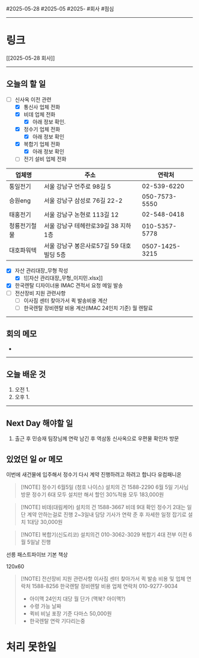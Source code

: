 #2025-05-28 #2025-05 #2025- 
#회사 #점심 

------
# 링크 
[[2025-05-28 회사]]

---
## 오늘의 할 일
- [ ] 신사옥 이전 관련 
    - [x] 통신사 업체 전화
    - [x] 비데 업체 전화
        - [x] 아래 정보 확인.
    - [x] 정수기 업체 전화
        - [x] 아래 정보 확인
    - [x] 복합기 업체 전화
        - [x] 아래 정보 확인
    - [ ] 전기 설비 업체 전화

| 업체명    | 주소                        | 연락처            |
| ------ | ------------------------- | -------------- |
| 통일전기   | 서울 강남구 언주로 98길 5          | 02-539-6220    |
| 승원eng  | 서울 강남구 삼성로 76길 22-2       | 050-7573-5550  |
| 태홍전기   | 서울 강남구 논현로 113길 12        | 02-548-0418    |
| 청룡전기철물 | 서울 강남구 테헤란로39길 38 지하 1층   | 010-5357-5778  |
| 대호파워텍  | 서울 강남구 봉은사로57길 59 대호빌딩 5층 | 0507-1425-3215 |

- [x] 자산 관리대장_무형 작성
    - [x] ![[자산 관리대장_무형_이지민.xlsx]]
- [x] 한국렌탈 디자이너용 IMAC 견적서 요청 메일 발송
- [ ] 전산장비 지원 관련사항
    - [ ] 이사짐 센터 찾아가서 퀵 발송비용 계산
    - [ ] 한국렌탈 장비렌탈 비용 계산(IMAC 24인치 기준) 월 렌탈료

---
## 회의 메모
- 
---
## 오늘 배운 것
1. 오전
    1. 
2. 오후
    1. 
---
## Next Day 해야할 일
1. 출근 후 민승재 팀장님께 연락 남긴 후 역삼동 신사옥으로 우편물 확인차 방문


## 있었던 일 or 메모

이번에 새건물에 입주해서 정수기 다시 계약 진행하려고 하려고 합니다
유컴패니온


> [!NOTE] 정수기 6월5일 (청호 나이스) 설치의 건 1588-2290
> 6월 5일 기사님 방문
> 정수기 6대 모두 설치만 해서 할인 30%적용 
> 모두 183,000원



> [!NOTE] 비데(대림케어) 설치의 건 1588-3667
> 비데 9대 확인 정수기 2대는 일단 계약 안하는걸로 진행
> 2~3일내 담당 기사가 연락 준 후 자세한 일정 잡기로
> 설치 1대당 30,000원



> [!NOTE] 복합기(신도리코) 설치의건 010-3062-3029
> 복합기 4대 전부 이전 6월 5일날 진행
> 

선릉 패스트파이브 기본 책상

120x60


> [!NOTE] 전산장비 지원 관련사항
> 이사짐 센터 찾아가서 퀵 발송 비용 및 업체 연락처 1588-8256
> 한국렌탈 장비렌탈 비용 업체 연락처  010-9277-9034
> - 아이맥 24인치 대당 월 단가 (맥북? 아이맥?)
> - 수령 가능 날짜
> - 퀵비 비닐 포장 기준 다마스 50,000원
> - 한국렌탈 연락 기다리는중


# 처리 못한일